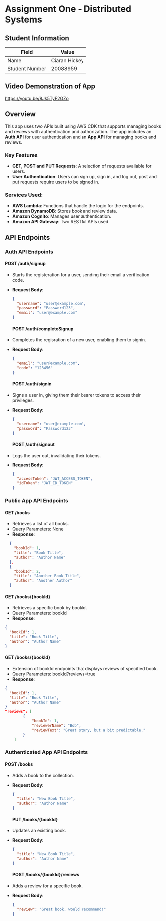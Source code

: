 # Assignment One - Distributed Systems

## Student Information

| Field          | Value         |
| -------------- | ------------- |
| Name           | Ciaran Hickey |
| Student Number | 20088959      |

## Video Demonstration of App

https://youtu.be/8Jk5TyF2GZo

## Overview

This app uses two APIs built using AWS CDK that supports managing books and reviews with authentication and authorization. The app includes an **Auth API** for user authentication and an **App API** for managing books and reviews.

### Key Features

- **GET, POST and PUT Requests**: A selection of requests available for users.
- **User Authentication**: Users can sign up, sign in, and log out, post and put requests require users to be signed in.

### Services Used:

- **AWS Lambda**: Functions that handle the logic for the endpoints.
- **Amazon DynamoDB**: Stores book and review data.
- **Amazon Cognito**: Manages user authentication.
- **Amazon API Gateway**: Two RESTful APIs used.

## API Endpoints

### **Auth API Endpoints**

#### **POST /auth/signup**

- Starts the registeration for a user, sending their email a verification code.
- **Request Body**:

  ```json
  {
    "username": "user@example.com",
    "password": "Password123",
    "email": "user@example.com"
  }
  ```

  #### **POST /auth/completeSignup**

- Completes the regisration of a new user, enabling them to signin.
- **Request Body**:

  ```json
  {
    "email": "user@example.com",
    "code": "123456"
  }
  ```

  #### **POST /auth/signin**

- Signs a user in, giving them their bearer tokens to access their privileges.
- **Request Body**:

  ```json
  {
    "username": "user@example.com",
    "password": "Password123"
  }
  ```

  #### **POST /auth/signout**

- Logs the user out, invalidating their tokens.
- **Request Body**:
  ```json
  {
    "accessToken": "JWT_ACCESS_TOKEN",
    "idToken": "JWT_ID_TOKEN"
  }
  ```

### **Public App API Endpoints**

#### **GET /books**

- Retrieves a list of all books.
- Query Parameters: None
- **Response**:

```json
  {
    "bookId": 1,
    "title": "Book Title",
    "author": "Author Name"
  },
  {
    "bookId": 2,
    "title": "Another Book Title",
    "author": "Another Author"
  }
```

#### **GET /books/{bookId}**

- Retrieves a specific book by bookId.
- Query Parameters: bookId
- **Response**:

```json
{
  "bookId": 1,
  "title": "Book Title",
  "author": "Author Name"
}
```

#### **GET /books/{bookId}**

- Extension of bookId endpoints that displays reviews of specified book.
- Query Parameters: bookId?reviews=true
- **Response**:

```json
{
  "bookId": 1,
  "title": "Book Title",
  "author": "Author Name"
}
"reviews": [
        {
            "bookId": 1,
            "reviewerName": "Bob",
            "reviewText": "Great story, but a bit predictable."
        }
    ]
```

### **Authenticated App API Endpoints**

#### **POST /books**

- Adds a book to the collection.
- **Request Body**:

  ```json
  {
    "title": "New Book Title",
    "author": "Author Name"
  }
  ```

  #### **PUT /books/{bookId}**

- Updates an existing book.
- **Request Body**:

  ```json
  {
    "title": "New Book Title",
    "author": "Author Name"
  }
  ```

  #### **POST /books/{bookId}/reviews**

- Adds a review for a specific book.
- **Request Body**:
  ```json
  {
    "review": "Great book, would recommend!"
  }
  ```
